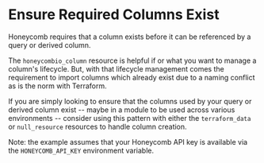 # Ensure Required Columns Exist

Honeycomb requires that a column exists before it can be referenced by a query or derived column.

The `honeycombio_column` resource is helpful if or what you want to manage a column's lifecycle.
But, with that lifecycle management comes the requirement to import columns which already exist due to a naming conflict as is the norm with Terraform.

If you are simply looking to ensure that the columns used by your query or derived column exist -- maybe in a module to be used across various environments -- consider using this pattern with either the `terraform_data` or `null_resource` resources to handle column creation.

Note: the example assumes that your Honeycomb API key is available via the `HONEYCOMB_API_KEY` environment variable.
